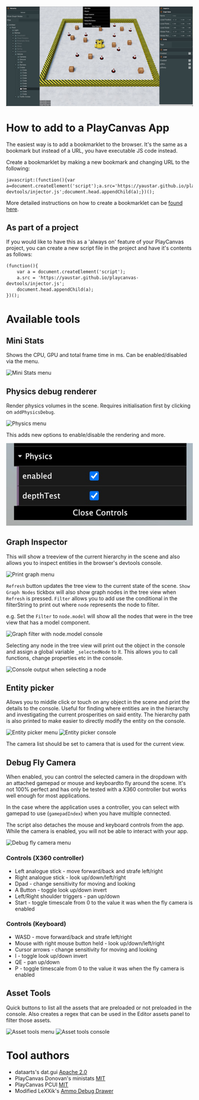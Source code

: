 ![Preview](images/preview.jpg)
# How to add to a PlayCanvas App

The easiest way is to add a bookmarklet to the browser. It's the same as a bookmark but instead of a URL, you have executable JS code instead.

Create a bookmarklet by making a new bookmark and changing URL to the following:
```
javascript:(function(){var a=document.createElement('script');a.src='https://yaustar.github.io/playcanvas-devtools/injector.js';document.head.appendChild(a);})();
```

More detailed instructions on how to create a bookmarklet can be [found here](https://mreidsma.github.io/bookmarklets/installing.html).

## As part of a project

If you would like to have this as a 'always on' feature of your PlayCanvas project, you can create a new script file in the project and have it's contents as follows:

```
(function(){
    var a = document.createElement('script');
    a.src = 'https://yaustar.github.io/playcanvas-devtools/injector.js';
    document.head.appendChild(a);
})();
```

# Available tools

## Mini Stats
Shows the CPU, GPU and total frame time in ms. Can be enabled/disabled via the menu.

![Mini Stats menu](images/ministats-menu.jpg)

## Physics debug renderer
Render physics volumes in the scene. Requires initialisation first by clicking on `addPhysicsDebug`.

![Physics menu](images/physics-menu.jpg)

This adds new options to enable/disable the rendering and more.

![Physics menu expanded](images/physics-expanded-menu.jpg)

## Graph Inspector
This will show a treeview of the current hierarchy in the scene and also allows you to inspect entities in the browser's devtools console.

![Print graph menu](images/graph-inspector-menu.png)

`Refresh` button updates the tree view to the current state of the scene.
`Show Graph Nodes` tickbox will also show graph nodes in the tree view when `Refresh` is pressed.
`Filter` allows you to add use the conditional in the filterString to print out where `node` represents the node to filter.

e.g.
Set the `Filter` to `node.model` will show all the nodes that were in the tree view that has a model component.

![Graph filter with node.model console](images/graph-inspector-with-filter-model.jpg)

Selecting any node in the tree view will print out the object in the console and assign a global variable `_selectedNode` to it. This allows you to call functions, change properties etc in the console.

![Console output when selecting a node](images/graph-inspector-console-output.png)

## Entity picker
Allows you to middle click or touch on any object in the scene and print the details to the console. Useful for finding where entities are in the hierarchy and investigating the current prosperities on said entity. The hierarchy path is also printed to make easier to directly modify the entity on the console.

![Entity picker menu](images/entity-picker-menu.jpg)
![Entity picker console](images/graph-inspector-console-output.png)

The camera list should be set to camera that is used for the current view.


## Debug Fly Camera

When enabled, you can control the selected camera in the dropdown with an attached gamepad or mouse and keyboardto fly around the scene. It's not 100% perfect and has only be tested with a X360 controller but works well enough for most applications.

In the case where the application uses a controller, you can select with gamepad to use (`gamepadIndex`) when you have multiple connected.

The script also detaches the mouse and keyboard controls from the app. While the camera is enabled, you will not be able to interact with your app.

![Debug fly camera menu](images/debug-fly-camera-menu.png)

### Controls (X360 controller)

* Left analogue stick - move forward/back and strafe left/right
* Right analogue stick - look up/down/left/right
* Dpad - change sensitivity for moving and looking
* A Button - toggle look up/down invert
* Left/Right shoulder triggers - pan up/down
* Start - toggle timescale from 0 to the value it was when the fly camera is enabled

### Controls (Keyboard)

* WASD - move forward/back and strafe left/right
* Mouse with right mouse button held - look up/down/left/right
* Cursor arrows - change sensitivity for moving and looking
* I - toggle look up/down invert
* QE - pan up/down
* P - toggle timescale from 0 to the value it was when the fly camera is enabled


## Asset Tools

Quick buttons to list all the assets that are preloaded or not preloaded in the console. Also creates a regex that can be used in the Editor assets panel to filter those assets.

![Asset tools menu](images/asset-tools-menu.png)
![Asset tools console](images/asset-tools-console-output.png)


# Tool authors

* dataarts's dat.gui [Apache 2.0](https://github.com/dataarts/dat.gui/blob/master/LICENSE)
* PlayCanvas Donovan's ministats [MIT](https://github.com/playcanvas/engine/blob/master/LICENSE)
* PlayCanvas PCUI [MIT](https://github.com/playcanvas/engine/blob/master/LICENSE)
* Modified LeXXik's [Ammo Debug Drawer](https://github.com/LeXXik/ammo-debug-drawer/blob/main/LICENSE)
